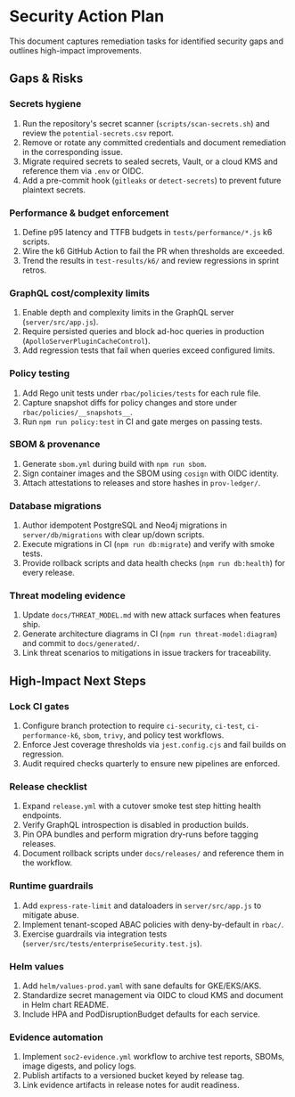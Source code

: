 # Security Action Plan

This document captures remediation tasks for identified security gaps and outlines high-impact improvements.

## Gaps & Risks

### Secrets hygiene
1. Run the repository's secret scanner (`scripts/scan-secrets.sh`) and review the `potential-secrets.csv` report.
2. Remove or rotate any committed credentials and document remediation in the corresponding issue.
3. Migrate required secrets to sealed secrets, Vault, or a cloud KMS and reference them via `.env` or OIDC.
4. Add a pre-commit hook (`gitleaks` or `detect-secrets`) to prevent future plaintext secrets.

### Performance & budget enforcement
1. Define p95 latency and TTFB budgets in `tests/performance/*.js` k6 scripts.
2. Wire the k6 GitHub Action to fail the PR when thresholds are exceeded.
3. Trend the results in `test-results/k6/` and review regressions in sprint retros.

### GraphQL cost/complexity limits
1. Enable depth and complexity limits in the GraphQL server (`server/src/app.js`).
2. Require persisted queries and block ad-hoc queries in production (`ApolloServerPluginCacheControl`).
3. Add regression tests that fail when queries exceed configured limits.

### Policy testing
1. Add Rego unit tests under `rbac/policies/tests` for each rule file.
2. Capture snapshot diffs for policy changes and store under `rbac/policies/__snapshots__`.
3. Run `npm run policy:test` in CI and gate merges on passing tests.

### SBOM & provenance
1. Generate `sbom.yml` during build with `npm run sbom`.
2. Sign container images and the SBOM using `cosign` with OIDC identity.
3. Attach attestations to releases and store hashes in `prov-ledger/`.

### Database migrations
1. Author idempotent PostgreSQL and Neo4j migrations in `server/db/migrations` with clear up/down scripts.
2. Execute migrations in CI (`npm run db:migrate`) and verify with smoke tests.
3. Provide rollback scripts and data health checks (`npm run db:health`) for every release.

### Threat modeling evidence
1. Update `docs/THREAT_MODEL.md` with new attack surfaces when features ship.
2. Generate architecture diagrams in CI (`npm run threat-model:diagram`) and commit to `docs/generated/`.
3. Link threat scenarios to mitigations in issue trackers for traceability.

## High-Impact Next Steps

### Lock CI gates
1. Configure branch protection to require `ci-security`, `ci-test`, `ci-performance-k6`, `sbom`, `trivy`, and policy test workflows.
2. Enforce Jest coverage thresholds via `jest.config.cjs` and fail builds on regression.
3. Audit required checks quarterly to ensure new pipelines are enforced.

### Release checklist
1. Expand `release.yml` with a cutover smoke test step hitting health endpoints.
2. Verify GraphQL introspection is disabled in production builds.
3. Pin OPA bundles and perform migration dry-runs before tagging releases.
4. Document rollback scripts under `docs/releases/` and reference them in the workflow.

### Runtime guardrails
1. Add `express-rate-limit` and dataloaders in `server/src/app.js` to mitigate abuse.
2. Implement tenant-scoped ABAC policies with deny-by-default in `rbac/`.
3. Exercise guardrails via integration tests (`server/src/tests/enterpriseSecurity.test.js`).

### Helm values
1. Add `helm/values-prod.yaml` with sane defaults for GKE/EKS/AKS.
2. Standardize secret management via OIDC to cloud KMS and document in Helm chart README.
3. Include HPA and PodDisruptionBudget defaults for each service.

### Evidence automation
1. Implement `soc2-evidence.yml` workflow to archive test reports, SBOMs, image digests, and policy logs.
2. Publish artifacts to a versioned bucket keyed by release tag.
3. Link evidence artifacts in release notes for audit readiness.

